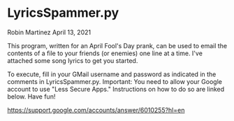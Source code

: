 # LyricsSpammer.py

Robin Martinez April 13, 2021

This program, written for an April Fool's Day prank, can be used to email the
contents of a file to your friends (or enemies) one line at a time. I've attached
some song lyrics to get you started.

To execute, fill in your GMail username and password as indicated in the
comments in LyricsSpammer.py. Important: You need to allow your Google account
to use "Less Secure Apps." Instructions on how to do so are linked below. Have fun!

https://support.google.com/accounts/answer/6010255?hl=en
